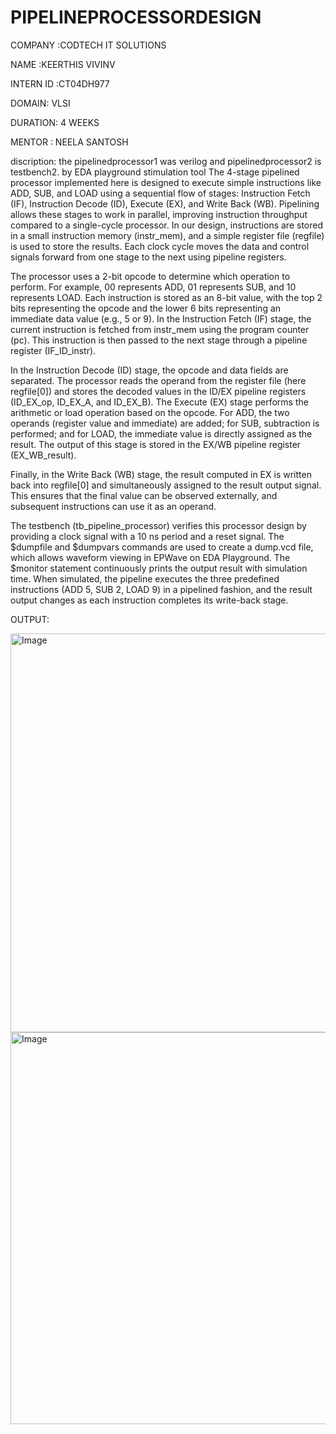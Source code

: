 # PIPELINEPROCESSORDESIGN

COMPANY :CODTECH IT SOLUTIONS

NAME :KEERTHIS VIVINV

INTERN ID :CT04DH977

DOMAIN: VLSI

DURATION: 4 WEEKS

MENTOR : NEELA SANTOSH

discription:
  the  pipelinedprocessor1 was verilog and  pipelinedprocessor2 is testbench2. by EDA playground stimulation tool
The 4-stage pipelined processor implemented here is designed to execute simple instructions like ADD, SUB, and LOAD using a sequential flow of stages: Instruction Fetch (IF), Instruction Decode (ID), Execute (EX), and Write Back (WB). Pipelining allows these stages to work in parallel, improving instruction throughput compared to a single-cycle processor. In our design, instructions are stored in a small instruction memory (instr_mem), and a simple register file (regfile) is used to store the results. Each clock cycle moves the data and control signals forward from one stage to the next using pipeline registers.

The processor uses a 2-bit opcode to determine which operation to perform. For example, 00 represents ADD, 01 represents SUB, and 10 represents LOAD. Each instruction is stored as an 8-bit value, with the top 2 bits representing the opcode and the lower 6 bits representing an immediate data value (e.g., 5 or 9). In the Instruction Fetch (IF) stage, the current instruction is fetched from instr_mem using the program counter (pc). This instruction is then passed to the next stage through a pipeline register (IF_ID_instr).

In the Instruction Decode (ID) stage, the opcode and data fields are separated. The processor reads the operand from the register file (here regfile[0]) and stores the decoded values in the ID/EX pipeline registers (ID_EX_op, ID_EX_A, and ID_EX_B). The Execute (EX) stage performs the arithmetic or load operation based on the opcode. For ADD, the two operands (register value and immediate) are added; for SUB, subtraction is performed; and for LOAD, the immediate value is directly assigned as the result. The output of this stage is stored in the EX/WB pipeline register (EX_WB_result).

Finally, in the Write Back (WB) stage, the result computed in EX is written back into regfile[0] and simultaneously assigned to the result output signal. This ensures that the final value can be observed externally, and subsequent instructions can use it as an operand.

The testbench (tb_pipeline_processor) verifies this processor design by providing a clock signal with a 10 ns period and a reset signal. The $dumpfile and $dumpvars commands are used to create a dump.vcd file, which allows waveform viewing in EPWave on EDA Playground. The $monitor statement continuously prints the output result with simulation time. When simulated, the pipeline executes the three predefined instructions (ADD 5, SUB 2, LOAD 9) in a pipelined fashion, and the result output changes as each instruction completes its write-back stage.

 OUTPUT:

<img width="1365" height="638" alt="Image" src="https://github.com/user-attachments/assets/347d8843-e079-4a0e-a9a4-7e03c3c3a51d" />

<img width="1328" height="627" alt="Image" src="https://github.com/user-attachments/assets/6e1ea897-4a17-4681-b160-08955143941f" /> 
